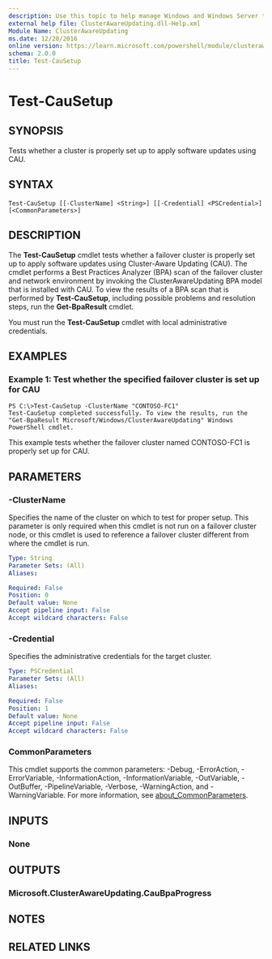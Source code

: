 ```yaml
---
description: Use this topic to help manage Windows and Windows Server technologies with Windows PowerShell.
external help file: ClusterAwareUpdating.dll-Help.xml
Module Name: ClusterAwareUpdating
ms.date: 12/20/2016
online version: https://learn.microsoft.com/powershell/module/clusterawareupdating/test-causetup?view=windowsserver2019-ps&wt.mc_id=ps-gethelp
schema: 2.0.0
title: Test-CauSetup
---
```


# Test-CauSetup

## SYNOPSIS
Tests whether a cluster is properly set up to apply software updates using CAU.

## SYNTAX

```
Test-CauSetup [[-ClusterName] <String>] [[-Credential] <PSCredential>] [<CommonParameters>]
```

## DESCRIPTION
The **Test-CauSetup** cmdlet tests whether a failover cluster is properly set up to apply software updates using Cluster-Aware Updating (CAU).
The cmdlet performs a Best Practices Analyzer (BPA) scan of the failover cluster and network environment by invoking the ClusterAwareUpdating BPA model that is installed with CAU.
To view the results of a BPA scan that is performed by **Test-CauSetup**, including possible problems and resolution steps, run the **Get-BpaResult** cmdlet.

You must run the **Test-CauSetup** cmdlet with local administrative credentials.

## EXAMPLES

### Example 1: Test whether the specified failover cluster is set up for CAU
```
PS C:\>Test-CauSetup -ClusterName "CONTOSO-FC1"
Test-CauSetup completed successfully. To view the results, run the "Get-BpaResult Microsoft/Windows/ClusterAwareUpdating" Windows PowerShell cmdlet.
```

This example tests whether the failover cluster named CONTOSO-FC1 is properly set up for CAU.

## PARAMETERS

### -ClusterName
Specifies the name of the cluster on which to test for proper setup.
This parameter is only required when this cmdlet is not run on a failover cluster node, or this cmdlet is used to reference a failover cluster different from where the cmdlet is run.

```yaml
Type: String
Parameter Sets: (All)
Aliases: 

Required: False
Position: 0
Default value: None
Accept pipeline input: False
Accept wildcard characters: False
```

### -Credential
Specifies the administrative credentials for the target cluster.

```yaml
Type: PSCredential
Parameter Sets: (All)
Aliases: 

Required: False
Position: 1
Default value: None
Accept pipeline input: False
Accept wildcard characters: False
```

### CommonParameters
This cmdlet supports the common parameters: -Debug, -ErrorAction, -ErrorVariable, -InformationAction, -InformationVariable, -OutVariable, -OutBuffer, -PipelineVariable, -Verbose, -WarningAction, and -WarningVariable. For more information, see [about_CommonParameters](https://go.microsoft.com/fwlink/?LinkID=113216).

## INPUTS

### None

## OUTPUTS

### Microsoft.ClusterAwareUpdating.CauBpaProgress

## NOTES

## RELATED LINKS

